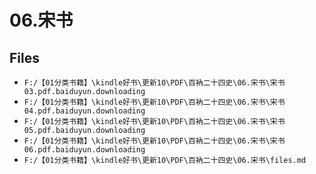 # 06.宋书

## Files

- `F:/【01分类书籍】\kindle好书\更新10\PDF\百衲二十四史\06.宋书\宋书03.pdf.baiduyun.downloading`
- `F:/【01分类书籍】\kindle好书\更新10\PDF\百衲二十四史\06.宋书\宋书04.pdf.baiduyun.downloading`
- `F:/【01分类书籍】\kindle好书\更新10\PDF\百衲二十四史\06.宋书\宋书05.pdf.baiduyun.downloading`
- `F:/【01分类书籍】\kindle好书\更新10\PDF\百衲二十四史\06.宋书\宋书06.pdf.baiduyun.downloading`
- `F:/【01分类书籍】\kindle好书\更新10\PDF\百衲二十四史\06.宋书\files.md`
